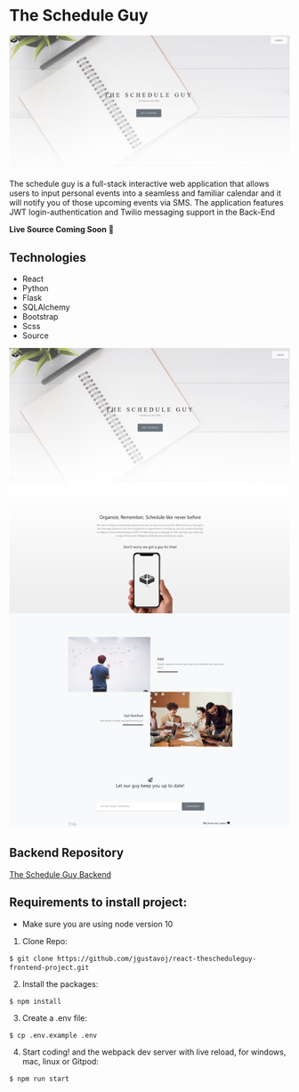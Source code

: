 # The Schedule Guy


<p align="center">
<img src="https://github.com/jgustavoj/portfolio-v1/blob/master/images/project-1/the-schedule-guy.png" />
</p>
<p> The schedule guy is a full-stack interactive web application that allows users to input personal events into a seamless and familiar calendar and it will notify you of those upcoming events via SMS. The application features JWT login-authentication and Twilio messaging support in the Back-End </p>


 **Live Source Coming Soon** :raised_hands:

## Technologies

  * React
  * Python
  * Flask
  * SQLAlchemy
  * Bootstrap
  * Scss  
  * Source

<img src="https://github.com/jgustavoj/portfolio-v1/blob/master/images/project-1/the-schedule-guy-fullscreen.png" />


## Backend Repository

[The Schedule Guy Backend](https://github.com/jgustavoj/flask-thescheduleguy-backend-project)


## Requirements to install project:

- Make sure you are using node version 10

1. Clone Repo:
```
$ git clone https://github.com/jgustavoj/react-thescheduleguy-frontend-project.git
```
2. Install the packages:
```
$ npm install
```
3. Create a .env file:
```
$ cp .env.example .env
```
4. Start coding! and the webpack dev server with live reload, for windows, mac, linux or Gitpod:

```bash
$ npm run start
```

